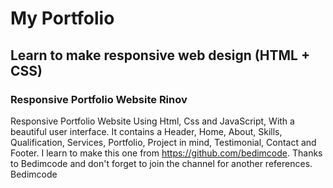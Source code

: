 # My Portfolio

## Learn to make responsive web design (HTML + CSS)

### Responsive Portfolio Website Rinov

Responsive Portfolio Website Using Html, Css and JavaScript, With a beautiful user interface. It contains a Header, Home, About, Skills, Qualification, Services, Portfolio, Project in mind, Testimonial, Contact and Footer. I learn to make this one from https://github.com/bedimcode. Thanks to Bedimcode and don't forget to join the channel for another references. Bedimcode
